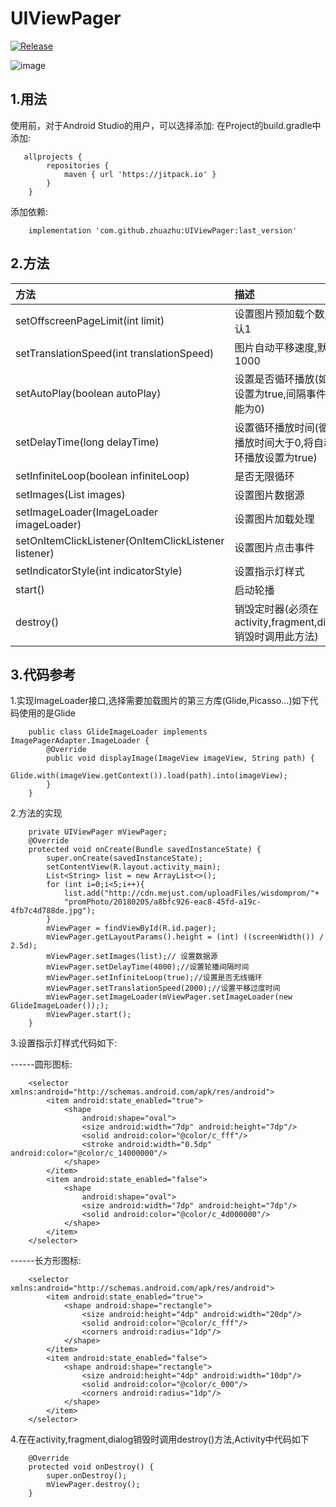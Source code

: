 # UIViewPager
[![Release](https://jitpack.io/v/zhuazhu/UIViewPager.svg)](https://jitpack.io/#zhuazhu/UIViewPager)

![image](https://github.com/zhuazhu/UIViewPager/blob/master/images/7466622861800032062.png)

## 1.用法

使用前，对于Android Studio的用户，可以选择添加:
在Project的build.gradle中添加:
```
   allprojects {
    	repositories {
    		maven { url 'https://jitpack.io' }
    	}
    }
   ```
添加依赖:
```
    implementation 'com.github.zhuazhu:UIViewPager:last_version'
```
## 2.方法

|方法|描述|
|:--|:--|
|setOffscreenPageLimit(int limit)|设置图片预加载个数,默认1|
|setTranslationSpeed(int translationSpeed)|图片自动平移速度,默认1000|
|setAutoPlay(boolean autoPlay)|设置是否循环播放(如果设置为true,间隔事件不能为0)|
|setDelayTime(long delayTime)|设置循环播放时间(循环播放时间大于0,将自动循环播放设置为true)|
|setInfiniteLoop(boolean infiniteLoop)|是否无限循环|
|setImages(List<String> images)|设置图片数据源|
|setImageLoader(ImageLoader imageLoader)|设置图片加载处理|
|setOnItemClickListener(OnItemClickListener listener)|设置图片点击事件|
|setIndicatorStyle(int indicatorStyle)|设置指示灯样式|
|start()|启动轮播|
|destroy()|销毁定时器(必须在activity,fragment,dialog销毁时调用此方法)|


## 3.代码参考
1.实现ImageLoader接口,选择需要加载图片的第三方库(Glide,Picasso...)如下代码使用的是Glide
```
    public class GlideImageLoader implements ImagePagerAdapter.ImageLoader {
        @Override
        public void displayImage(ImageView imageView, String path) {
            Glide.with(imageView.getContext()).load(path).into(imageView);
        }
    }
```
2.方法的实现
```
    private UIViewPager mViewPager;
    @Override
    protected void onCreate(Bundle savedInstanceState) {
        super.onCreate(savedInstanceState);
        setContentView(R.layout.activity_main);
        List<String> list = new ArrayList<>();
        for (int i=0;i<5;i++){
            list.add("http://cdn.mejust.com/uploadFiles/wisdomprom/"+
            "promPhoto/20180205/a8bfc926-eac8-45fd-a19c-4fb7c4d788de.jpg");
        }
        mViewPager = findViewById(R.id.pager);
        mViewPager.getLayoutParams().height = (int) ((screenWidth()) / 2.5d);
        mViewPager.setImages(list);// 设置数据源
        mViewPager.setDelayTime(4000);//设置轮播间隔时间
        mViewPager.setInfiniteLoop(true);//设置是否无线循环
        mViewPager.setTranslationSpeed(2000);//设置平移过度时间
        mViewPager.setImageLoader(mViewPager.setImageLoader(new GlideImageLoader()););
        mViewPager.start();
    }
 ```
3.设置指示灯样式代码如下:

------圆形图标:
```
    <selector xmlns:android="http://schemas.android.com/apk/res/android">
        <item android:state_enabled="true">
            <shape
                android:shape="oval">
                <size android:width="7dp" android:height="7dp"/>
                <solid android:color="@color/c_fff"/>
                <stroke android:width="0.5dp" android:color="@color/c_14000000"/>
            </shape>
        </item>
        <item android:state_enabled="false">
            <shape
                android:shape="oval">
                <size android:width="7dp" android:height="7dp"/>
                <solid android:color="@color/c_4d000000"/>
            </shape>
        </item>
    </selector>
```

------长方形图标:

```
    <selector xmlns:android="http://schemas.android.com/apk/res/android">
        <item android:state_enabled="true">
            <shape android:shape="rectangle">
                <size android:height="4dp" android:width="20dp"/>
                <solid android:color="@color/c_fff"/>
                <corners android:radius="1dp"/>
            </shape>
        </item>
        <item android:state_enabled="false">
            <shape android:shape="rectangle">
                <size android:height="4dp" android:width="10dp"/>
                <solid android:color="@color/c_000"/>
                <corners android:radius="1dp"/>
            </shape>
        </item>
    </selector>
```
4.在在activity,fragment,dialog销毁时调用destroy()方法,Activity中代码如下
```
    @Override
    protected void onDestroy() {
        super.onDestroy();
        mViewPager.destroy();
    }
```